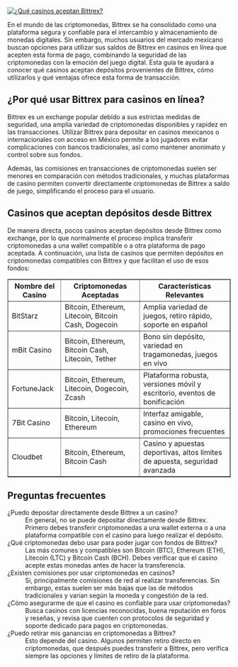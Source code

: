 [![¿Qué casinos aceptan Bittrex?](https://123-caf.pages.dev/gitsignup.png)](https://vrmoo.ru/Bt82HjjY)

<p>En el mundo de las criptomonedas, Bittrex se ha consolidado como una plataforma segura y confiable para el intercambio y almacenamiento de monedas digitales. Sin embargo, muchos usuarios del mercado mexicano buscan opciones para utilizar sus saldos de Bittrex en casinos en línea que acepten esta forma de pago, combinando la seguridad de las criptomonedas con la emoción del juego digital. Esta guía te ayudará a conocer qué casinos aceptan depósitos provenientes de Bittrex, cómo utilizarlos y qué ventajas ofrece esta forma de transacción.</p>  <h2>¿Por qué usar Bittrex para casinos en línea?</h2> <p>Bittrex es un exchange popular debido a sus estrictas medidas de seguridad, una amplia variedad de criptomonedas disponibles y rapidez en las transacciones. Utilizar Bittrex para depositar en casinos mexicanos o internacionales con acceso en México permite a los jugadores evitar complicaciones con bancos tradicionales, así como mantener anonimato y control sobre sus fondos.</p> <p>Además, las comisiones en transacciones de criptomonedas suelen ser menores en comparación con métodos tradicionales, y muchas plataformas de casino permiten convertir directamente criptomonedas de Bittrex a saldo de juego, simplificando el proceso para el usuario.</p>  <h2>Casinos que aceptan depósitos desde Bittrex</h2> <p>De manera directa, pocos casinos aceptan depósitos desde Bittrex como exchange, por lo que normalmente el proceso implica transferir criptomonedas a una wallet compatible o a otra plataforma de pago aceptada. A continuación, una lista de casinos que permiten depósitos en criptomonedas compatibles con Bittrex y que facilitan el uso de esos fondos:</p>  <table border="1" cellpadding="8" cellspacing="0">   <thead>     <tr>       <th>Nombre del Casino</th>       <th>Criptomonedas Aceptadas</th>       <th>Características Relevantes</th>     </tr>   </thead>   <tbody>     <tr>       <td>BitStarz</td>       <td>Bitcoin, Ethereum, Litecoin, Bitcoin Cash, Dogecoin</td>       <td>Amplia variedad de juegos, retiro rápido, soporte en español</td>     </tr>     <tr>       <td>mBit Casino</td>       <td>Bitcoin, Ethereum, Bitcoin Cash, Litecoin, Tether</td>       <td>Bono sin depósito, variedad en tragamonedas, juegos en vivo</td>     </tr>     <tr>       <td>FortuneJack</td>       <td>Bitcoin, Ethereum, Litecoin, Dogecoin, Zcash</td>       <td>Plataforma robusta, versiones móvil y escritorio, eventos de bonificación</td>     </tr>     <tr>       <td>7Bit Casino</td>       <td>Bitcoin, Litecoin, Ethereum</td>       <td>Interfaz amigable, casino en vivo, promociones frecuentes</td>     </tr>     <tr>       <td>Cloudbet</td>       <td>Bitcoin, Ethereum, Bitcoin Cash</td>       <td>Casino y apuestas deportivas, altos límites de apuesta, seguridad avanzada</td>     </tr>   </tbody> </table>  <h2>Preguntas frecuentes</h2> <dl>   <dt>¿Puedo depositar directamente desde Bittrex a un casino?</dt>   <dd>En general, no se puede depositar directamente desde Bittrex. Primero debes transferir criptomonedas a una wallet externa o a una plataforma compatible con el casino para luego realizar el depósito.</dd>    <dt>¿Qué criptomonedas debo usar para poder jugar con fondos de Bittrex?</dt>   <dd>Las más comunes y compatibles son Bitcoin (BTC), Ethereum (ETH), Litecoin (LTC) y Bitcoin Cash (BCH). Debes verificar que el casino acepte estas monedas antes de hacer la transferencia.</dd>    <dt>¿Existen comisiones por usar criptomonedas en casinos?</dt>   <dd>Sí, principalmente comisiones de red al realizar transferencias. Sin embargo, estas suelen ser más bajas que las de métodos tradicionales y varían según la moneda y congestión de la red.</dd>    <dt>¿Cómo asegurarme de que el casino es confiable para usar criptomonedas?</dt>   <dd>Busca casinos con licencias reconocidas, buena reputación en foros y reseñas, y revisa que cuenten con protocolos de seguridad y soporte dedicado para pagos en criptomonedas.</dd>    <dt>¿Puedo retirar mis ganancias en criptomonedas a Bittrex?</dt>   <dd>Esto depende del casino. Algunos permiten retiro directo en criptomonedas, que después puedes transferir a Bittrex, pero verifica siempre las opciones y límites de retiro de la plataforma.</dd> </dl>